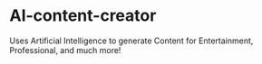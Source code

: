 # AI-content-creator
Uses Artificial Intelligence to generate Content for Entertainment, Professional, and much more!
